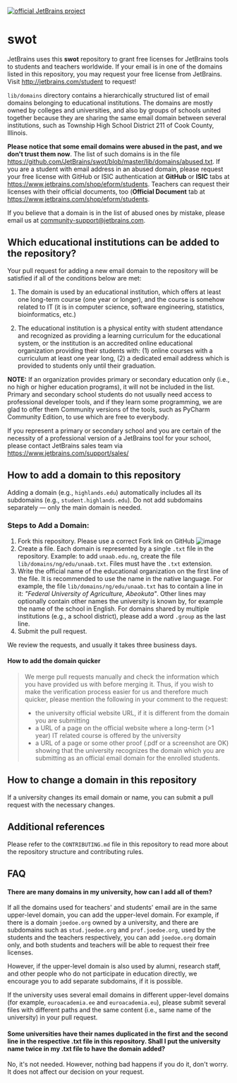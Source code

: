 [![official JetBrains project](http://jb.gg/badges/official.svg)](https://confluence.jetbrains.com/display/ALL/JetBrains+on+GitHub)
# swot

JetBrains uses this **swot** repository to grant free licenses for JetBrains tools to students and teachers worldwide. If your email is in one of the domains listed in this repository, you may request your free license from JetBrains. Visit http://jetbrains.com/student to request!

`lib/domains` directory contains a hierarchically structured list of email domains belonging to educational institutions. The domains are mostly owned by colleges and universities, and also by groups of schools united together because they are sharing the same email domain between several institutions, such as Township High School District 211 of Cook County, Illinois.

**Please notice that some email domains were abused in the past, and we don't trust them now**. The list of such domains is in the file https://github.com/JetBrains/swot/blob/master/lib/domains/abused.txt. If you are a student with email address in an abused domain, please request your free license with GitHub or ISIC authentication at **GitHub** or **ISIC** tabs at https://www.jetbrains.com/shop/eform/students. Teachers can request their licenses with their official documents, too (**Official Document** tab at https://www.jetbrains.com/shop/eform/students.

If you believe that a domain is in the list of abused ones by mistake, please email us at community-support@jetbrains.com.

## Which educational institutions can be added to the repository?

Your pull request for adding a new email domain to the repository will be satisfied if all of the conditions below are met:

1. The domain is used by an educational institution, which offers at least one long-term course (one year or longer), and the course is somehow related to IT (it is in computer science, software engineering, statistics, bioinformatics, etc.)

2. The educational institution is a physical entity with student attendance and recognized as providing a learning curriculum for the educational system, or the institution is an accredited online educational organization providing their students with: (1) online courses with a curriculum at least one year long, (2) a dedicated email address which is provided to students only until their graduation.

**NOTE:** If an organization provides primary or secondary education only (i.e., no high or higher education programs), it will not be included in the list. Primary and secondary school students do not usually need access to professional developer tools, and if they learn some programming, we are glad to offer them Community versions of the tools, such as PyCharm Community Edition, to use which are free to everybody.

If you represent a primary or secondary school and you are certain of the necessity of a professional version of a JetBrains tool for your school, please contact JetBrains sales team via https://www.jetbrains.com/support/sales/

## How to add a domain to this repository

Adding a domain (e.g., `highlands.edu`) automatically includes all its subdomains (e.g., `student.highlands.edu`). Do not add subdomains separately — only the main domain is needed.

### Steps to Add a Domain: ###
1. Fork this repository. Please use a correct Fork link on GitHub
![image](https://github.com/user-attachments/assets/21acc808-2fbd-4f66-a934-19f3b342736c)
2. Create a file. Each domain is represented by a single `.txt` file in the repository. Example: to add `unaab.edu.ng`, create the file `lib/domains/ng/edu/unaab.txt`. Files must have the `.txt` extension.
3. Write the official name of the educational organization on the first line of the file. It is recommended to use the name in the native language. For example, the file `lib/domains/ng/edu/unaab.txt` has to contain a line in it: *"Federal University of Agriculture, Abeokuta"*. Other lines may optionally contain other names the university is known by, for example the name of the school in English. For domains shared by multiple institutions (e.g., a school district), please add a word `.group` as the last line.
4. Submit the pull request.

We review the requests, and usually it takes three business days.
   
#### How to add the domain quicker
> We merge pull requests manually and check the information which you have provided us with before merging it.
> Thus, if you wish to make the verification process easier for us and therefore much quicker, please mention the following in your comment to the request:
> * the university official website URL, if it is different from the domain you are submitting
> * a URL of a page on the official website where a long-term (>1 year) IT related course is offered by the university
> * a URL of a page or some other proof (.pdf or a screenshot are OK) showing that the university recognizes the domain which you are submitting as an official email domain for the enrolled students.

## How to change a domain in this repository
If a university changes its email domain or name, you can submit a pull request with the necessary changes.

## Additional references
Please refer to the `CONTRIBUTING.md` file in this repository to read more about the repository structure and contributing rules.

## FAQ
#### There are many domains in my university, how can I add all of them?
If all the domains used for teachers' and students' email are in the same upper-level domain, you can add the upper-level domain. For example, if there is a domain `joedoe.org` owned by a university, and there are subdomains such as `stud.joedoe.org` and `prof.joedoe.org`, used by the students and the teachers respectively, you can add `joedoe.org` domain only, and both students and teachers will be able to request their free licenses.

However, if the upper-level domain is also used by alumni, research staff, and other people who do not participate in education directly, we encourage you to add separate subdomains, if it is possible.

If the university uses several email domains in different upper-level domains (for example, `euroacademia.ee` and `euroacademia.eu`), please submit several files with different paths and the same content (i.e., same name of the university) in your pull request.

#### Some universities have their names duplicated in the first and the second line in the respective .txt file in this repository. Shall I put the university name twice in my .txt file to have the domain added?
No, it's not needed. However, nothing bad happens if you do it, don't worry. It does not affect our decision on your request. 
